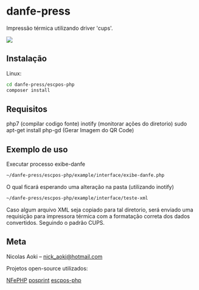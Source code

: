 # danfe-press

Impressão térmica utilizando driver 'cups'.

![](../header.png)

## Instalação

 Linux:

```sh
cd danfe-press/escpos-php
composer install
```
## Requisitos

php7 (compilar codigo fonte)
inotify (monitorar ações do diretorio)
sudo apt-get install php-gd (Gerar Imagem do QR Code)

## Exemplo de uso
Executar processo exibe-danfe
```sh
~/danfe-press/escpos-php/example/interface/exibe-danfe.php
```
O qual ficará esperando uma alteração na pasta (utilizando inotify)
```sh
~/danfe-press/escpos-php/example/interface/teste-xml
```
Caso algum arquivo XML seja copiado para tal diretorio, será enviado uma requisição para impressora térmica com a formatação correta dos dados convertidos. Seguindo o padrão CUPS.


## Meta

Nicolas Aoki – nick_aoki@hotmail.com

Projetos open-source utilizados:

[NFePHP](https://github.com/nfephp-org/nfephp)
[posprint](https://github.com/nfephp-org/posprint)
[escpos-php](https://github.com/mike42/escpos-php)
